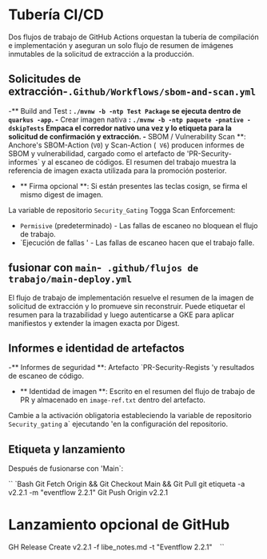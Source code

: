# Tubería CI/CD

Dos flujos de trabajo de GitHub Actions orquestan la tubería de compilación e implementación y aseguran un solo flujo de resumen de imágenes inmutables de la solicitud de extracción a la producción.

## Solicitudes de extracción-`.Github/Workflows/sbom-and-scan.yml`

-** Build and Test **: `./mvnw -b -ntp Test Package` se ejecuta dentro de` quarkus -app`.
-** Crear imagen nativa **: `./mvnw -b -ntp paquete -pnative -dskipTests` Empaca el corredor nativo una vez y lo etiqueta para la solicitud de confirmación y extracción.
 -** SBOM / Vulnerability Scan **: Anchore's SBOM-Action (`V0`) y Scan-Action (` V6`) producen informes de SBOM y vulnerabilidad, cargado como el artefacto de 'PR-Security-informes` y al escaneo de códigos. El resumen del trabajo muestra la referencia de imagen exacta utilizada para la promoción posterior.
- ** Firma opcional **: Si están presentes las teclas cosign, se firma el mismo digest de imagen.

La variable de repositorio `Security_Gating` Togga Scan Enforcement:

- `Permisive` (predeterminado) - Las fallas de escaneo no bloquean el flujo de trabajo.
- `Ejecución de fallas ' - Las fallas de escaneo hacen que el trabajo falle.

## fusionar con `main`-` .github/flujos de trabajo/main-deploy.yml`

El flujo de trabajo de implementación resuelve el resumen de la imagen de solicitud de extracción y lo promueve sin reconstruir. Puede etiquetar el resumen para la trazabilidad y luego autenticarse a GKE para aplicar manifiestos y extender la imagen exacta por Digest.

## Informes e identidad de artefactos

-** Informes de seguridad **: Artefacto `PR-Security-Regists 'y resultados de escaneo de código.
- ** Identidad de imagen **: Escrito en el resumen del flujo de trabajo de PR y almacenado en `image-ref.txt` dentro del artefacto.

Cambie a la activación obligatoria estableciendo la variable de repositorio `Security_gating` a` ejecutando 'en la configuración del repositorio.

## Etiqueta y lanzamiento

Después de fusionarse con 'Main`:

`` `Bash
Git Fetch Origin && Git Checkout Main && Git Pull
git etiqueta -a v2.2.1 -m "eventflow 2.2.1"
Git Push Origin v2.2.1

# Lanzamiento opcional de GitHub
GH Release Create v2.2.1 -f libe_notes.md -t "Eventflow 2.2.1"
`` `` ``